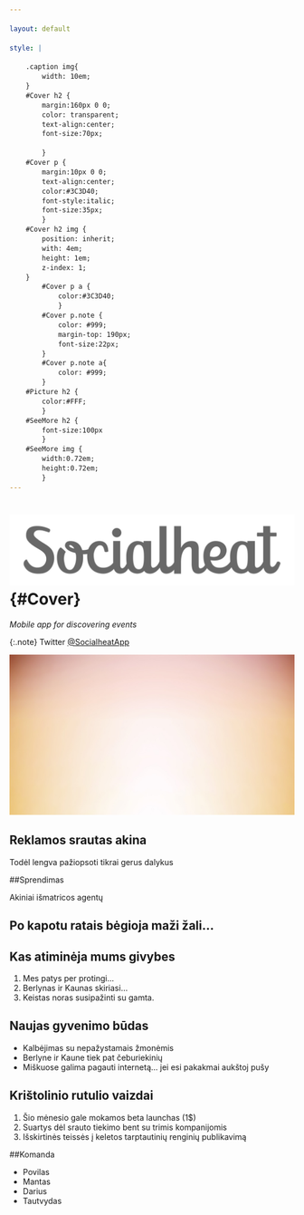 ```yaml
---

layout: default

style: |

    .caption img{
        width: 10em;
    }
    #Cover h2 {
        margin:160px 0 0;
        color: transparent;
        text-align:center;
        font-size:70px;

        }
    #Cover p {
        margin:10px 0 0;
        text-align:center;
        color:#3C3D40;
        font-style:italic;
        font-size:35px;
        }
    #Cover h2 img {
        position: inherit;
        with: 4em;
        height: 1em;
        z-index: 1;
    }
        #Cover p a {
            color:#3C3D40;
            }
        #Cover p.note {
            color: #999;
            margin-top: 190px;
            font-size:22px;
        }
        #Cover p.note a{
            color: #999;
        }
    #Picture h2 {
        color:#FFF;
        }
    #SeeMore h2 {
        font-size:100px
        }
    #SeeMore img {
        width:0.72em;
        height:0.72em;
        }
---
```


# ![](pictures/logo.svg) {#Cover}
*Mobile app for discovering events*

{:.note}
Twitter [@SocialheatApp](http://twitter.com/SocialheatApp) 

![](pictures/bg3.jpg)


## Reklamos srautas akina

Todėl lengva pažiopsoti tikrai gerus dalykus

##Sprendimas

Akiniai išmatricos agentų


## Po kapotu ratais bėgioja maži žali...

## Kas atiminėja mums givybes

1. Mes patys per protingi...
2. Berlynas ir Kaunas skiriasi... 
3. Keistas noras susipažinti su gamta.

## Naujas gyvenimo būdas

* Kalbėjimas su nepažystamais žmonėmis
* Berlyne ir Kaune tiek pat čeburiekinių
* Miškuose galima pagauti internetą... jei esi pakakmai aukštoj pušy

## Krištolinio rutulio vaizdai

1. Šio mėnesio gale mokamos beta launchas (1$)
2. Suartys dėl srauto tiekimo bent su trimis kompanijomis
3. Išskirtinės teissės į keletos tarptautinių renginių publikavimą

##Komanda

* Povilas
* Mantas
* Darius
* Tautvydas

